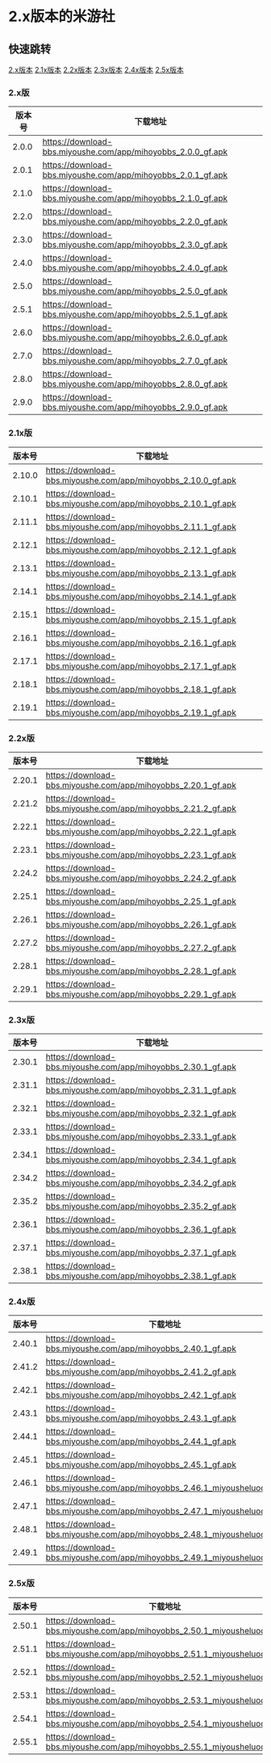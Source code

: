 # 2.x版本的米游社

## 快速跳转

[2.x版本](#2x版)
[2.1x版本](#21x版)
[2.2x版本](#22x版)
[2.3x版本](#23x版)
[2.4x版本](#24x版)
[2.5x版本](#25x版)

### 2.x版

|版本号|下载地址|
| ---- | ---- |
|2.0.0|<https://download-bbs.miyoushe.com/app/mihoyobbs_2.0.0_gf.apk>|
|2.0.1|<https://download-bbs.miyoushe.com/app/mihoyobbs_2.0.1_gf.apk>|
|2.1.0|<https://download-bbs.miyoushe.com/app/mihoyobbs_2.1.0_gf.apk>|
|2.2.0|<https://download-bbs.miyoushe.com/app/mihoyobbs_2.2.0_gf.apk>|
|2.3.0|<https://download-bbs.miyoushe.com/app/mihoyobbs_2.3.0_gf.apk>|
|2.4.0|<https://download-bbs.miyoushe.com/app/mihoyobbs_2.4.0_gf.apk>|
|2.5.0|<https://download-bbs.miyoushe.com/app/mihoyobbs_2.5.0_gf.apk>|
|2.5.1|<https://download-bbs.miyoushe.com/app/mihoyobbs_2.5.1_gf.apk>|
|2.6.0|<https://download-bbs.miyoushe.com/app/mihoyobbs_2.6.0_gf.apk>|
|2.7.0|<https://download-bbs.miyoushe.com/app/mihoyobbs_2.7.0_gf.apk>|
|2.8.0|<https://download-bbs.miyoushe.com/app/mihoyobbs_2.8.0_gf.apk>|
|2.9.0|<https://download-bbs.miyoushe.com/app/mihoyobbs_2.9.0_gf.apk>|

### 2.1x版

|版本号|下载地址|
| ---- | ---- |
|2.10.0|<https://download-bbs.miyoushe.com/app/mihoyobbs_2.10.0_gf.apk>|
|2.10.1|<https://download-bbs.miyoushe.com/app/mihoyobbs_2.10.1_gf.apk>|
|2.11.1|<https://download-bbs.miyoushe.com/app/mihoyobbs_2.11.1_gf.apk>|
|2.12.1|<https://download-bbs.miyoushe.com/app/mihoyobbs_2.12.1_gf.apk>|
|2.13.1|<https://download-bbs.miyoushe.com/app/mihoyobbs_2.13.1_gf.apk>|
|2.14.1|<https://download-bbs.miyoushe.com/app/mihoyobbs_2.14.1_gf.apk>|
|2.15.1|<https://download-bbs.miyoushe.com/app/mihoyobbs_2.15.1_gf.apk>|
|2.16.1|<https://download-bbs.miyoushe.com/app/mihoyobbs_2.16.1_gf.apk>|
|2.17.1|<https://download-bbs.miyoushe.com/app/mihoyobbs_2.17.1_gf.apk>|
|2.18.1|<https://download-bbs.miyoushe.com/app/mihoyobbs_2.18.1_gf.apk>|
|2.19.1|<https://download-bbs.miyoushe.com/app/mihoyobbs_2.19.1_gf.apk>|

### 2.2x版

|版本号|下载地址|
| ---- | ---- |
|2.20.1|<https://download-bbs.miyoushe.com/app/mihoyobbs_2.20.1_gf.apk>|
|2.21.2|<https://download-bbs.miyoushe.com/app/mihoyobbs_2.21.2_gf.apk>|
|2.22.1|<https://download-bbs.miyoushe.com/app/mihoyobbs_2.22.1_gf.apk>|
|2.23.1|<https://download-bbs.miyoushe.com/app/mihoyobbs_2.23.1_gf.apk>|
|2.24.2|<https://download-bbs.miyoushe.com/app/mihoyobbs_2.24.2_gf.apk>|
|2.25.1|<https://download-bbs.miyoushe.com/app/mihoyobbs_2.25.1_gf.apk>|
|2.26.1|<https://download-bbs.miyoushe.com/app/mihoyobbs_2.26.1_gf.apk>|
|2.27.2|<https://download-bbs.miyoushe.com/app/mihoyobbs_2.27.2_gf.apk>|
|2.28.1|<https://download-bbs.miyoushe.com/app/mihoyobbs_2.28.1_gf.apk>|
|2.29.1|<https://download-bbs.miyoushe.com/app/mihoyobbs_2.29.1_gf.apk>|

### 2.3x版

|版本号|下载地址|
| ---- | ---- |
|2.30.1|<https://download-bbs.miyoushe.com/app/mihoyobbs_2.30.1_gf.apk>|
|2.31.1|<https://download-bbs.miyoushe.com/app/mihoyobbs_2.31.1_gf.apk>|
|2.32.1|<https://download-bbs.miyoushe.com/app/mihoyobbs_2.32.1_gf.apk>|
|2.33.1|<https://download-bbs.miyoushe.com/app/mihoyobbs_2.33.1_gf.apk>|
|2.34.1|<https://download-bbs.miyoushe.com/app/mihoyobbs_2.34.1_gf.apk>|
|2.34.2|<https://download-bbs.miyoushe.com/app/mihoyobbs_2.34.2_gf.apk>|
|2.35.2|<https://download-bbs.miyoushe.com/app/mihoyobbs_2.35.2_gf.apk>|
|2.36.1|<https://download-bbs.miyoushe.com/app/mihoyobbs_2.36.1_gf.apk>|
|2.37.1|<https://download-bbs.miyoushe.com/app/mihoyobbs_2.37.1_gf.apk>|
|2.38.1|<https://download-bbs.miyoushe.com/app/mihoyobbs_2.38.1_gf.apk>|

### 2.4x版

|版本号|下载地址|
| ---- | ---- |
|2.40.1|<https://download-bbs.miyoushe.com/app/mihoyobbs_2.40.1_gf.apk>|
|2.41.2|<https://download-bbs.miyoushe.com/app/mihoyobbs_2.41.2_gf.apk>|
|2.42.1|<https://download-bbs.miyoushe.com/app/mihoyobbs_2.42.1_gf.apk>|
|2.43.1|<https://download-bbs.miyoushe.com/app/mihoyobbs_2.43.1_gf.apk>|
|2.44.1|<https://download-bbs.miyoushe.com/app/mihoyobbs_2.44.1_gf.apk>|
|2.45.1|<https://download-bbs.miyoushe.com/app/mihoyobbs_2.45.1_gf.apk>|
|2.46.1|<https://download-bbs.miyoushe.com/app/mihoyobbs_2.46.1_miyousheluodi.apk>|
|2.47.1|<https://download-bbs.miyoushe.com/app/mihoyobbs_2.47.1_miyousheluodi.apk>|
|2.48.1|<https://download-bbs.miyoushe.com/app/mihoyobbs_2.48.1_miyousheluodi.apk>|
|2.49.1|<https://download-bbs.miyoushe.com/app/mihoyobbs_2.49.1_miyousheluodi.apk>|

### 2.5x版

|版本号|下载地址|
| ---- | ---- |
|2.50.1|<https://download-bbs.miyoushe.com/app/mihoyobbs_2.50.1_miyousheluodi.apk>|
|2.51.1|<https://download-bbs.miyoushe.com/app/mihoyobbs_2.51.1_miyousheluodi.apk>|
|2.52.1|<https://download-bbs.miyoushe.com/app/mihoyobbs_2.52.1_miyousheluodi.apk>|
|2.53.1|<https://download-bbs.miyoushe.com/app/mihoyobbs_2.53.1_miyousheluodi.apk>|
|2.54.1|<https://download-bbs.miyoushe.com/app/mihoyobbs_2.54.1_miyousheluodi.apk>|
|2.55.1|<https://download-bbs.miyoushe.com/app/mihoyobbs_2.55.1_miyousheluodi.apk>|
